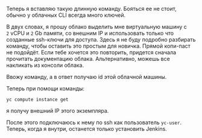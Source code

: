 Теперь я вставляю такую длинную команду. Бояться ее не стоит, обычно у облачных CLI всегда много ключей.

В двух словах, я прошу облако выделить мне виртуальную машину с `2` vCPU и `2` Gb памяти, со внешним IP и использовать только что созданные ssh-ключи для доступа. Здесь я не буду подробно разбирать команду, чтобы оставить это простым для новичка. Прямой копи-паст не подойдёт. Если тебе хочется это повторить, придется сначала прочитать документацию облака. Альтернативно, можешь все накликать из консоли облака.

Ввожу команду, а в ответ получаю id этой облачной машины.

Теперь при помощи команды:

```
yc compute instance get
```

я получу внешний IP этого экземпляра.

После этого подключаюсь к нему по ssh как пользователь `yc-user`. Теперь, когда я внутри, останется только установить Jenkins.
